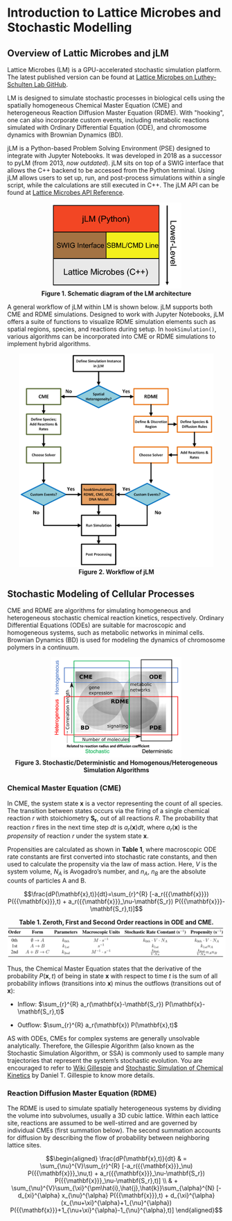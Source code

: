 # Introduction to Lattice Microbes and Stochastic Modelling

## Overview of Lattic Microbes and jLM

Lattice Microbes (LM) is a GPU-accelerated stochastic simulation platform. The latest published version can be found at [Lattice Microbes on Luthey-Schulten Lab GitHub](https://github.com/Luthey-Schulten-Lab/Lattice_Microbes).

LM is designed to simulate stochastic processes in biological cells using the spatially homogeneous Chemical Master Equation (CME) and heterogeneous Reaction Diffusion Master Equation (RDME). With "hooking", one can also incorporate custom events, including metabolic reactions simulated with Ordinary Differential Equation (ODE), and chromosome dynamics with Brownian Dynamics (BD).

jLM is a Python-based Problem Solving Environment (PSE) designed to integrate with Jupyter Notebooks. It was developed in 2018 as a successor to pyLM (from 2013, *now outdated*). jLM sits on top of a SWIG interface that allows the C++ backend to be accessed from the Python terminal. Using jLM allows users to set up, run, and post-process simulations within a single script, while the calculations are still executed in C++. The jLM API can be found at [Lattice Microbes API Reference](https://forxhunter.github.io/LM2.5_doc/API.html).

<!-- <img align="right" width="300" src="../figs/figs_introduction/LM_architecture.png"> -->

<p align="center">
  <img src="../figs/figs_introduction/jLM_Schematic.png" width="300" alt="Schematic diagram of the LM architecture"> <br>
  <b>Figure 1. Schematic diagram of the LM architecture</b>
</p>

A general workflow of jLM within LM is shown below. jLM supports both CME and RDME simulations. Designed to work with Jupyter Notebooks, jLM offers a suite of functions to visualize RDME simulation elements such as spatial regions, species, and reactions during setup. In `hookSimulation()`, various algorithms can be incorporated into CME or RDME simulations to implement hybrid algorithms.

<p align="center">
  <img src="../figs/figs_introduction/jLM_Flowchart.png" width="450" alt="Workflow of jLM"> <br>
  <b>Figure 2. Workflow of jLM</b>
</p>

## Stochastic Modeling of Cellular Processes

CME and RDME are algorithms for simulating homogeneous and heterogeneous stochastic chemical reaction kinetics, respectively. Ordinary Differential Equations (ODEs) are suitable for macroscopic and homogeneous systems, such as metabolic networks in minimal cells. Brownian Dynamics (BD) is used for modeling the dynamics of chromosome polymers in a continuum.

<p align="center">
  <img src="../figs/figs_introduction/algorithms.png" width="300" alt="Workflow of jLM"> <br>
  <b>Figure 3. Stochastic/Deterministic and Homogenous/Heterogeneous Simulation Algorithms</b>
</p>

### Chemical Master Equation (CME)

In CME, the system state $\mathbf{x}$ is a vector representing the count of all species. The transition between states occurs via the firing of a single chemical reaction $r$ with stoichiometry $\mathbf{S_r}$, out of all reactions $R$. The probability that reaction $r$ fires in the next time step $dt$ is $a_r(\mathbf{x})dt$, where $a_r(\mathbf{x})$ is the *propensity* of reaction $r$ under the system state $\mathbf{x}$. 

Propensities are calculated as shown in **Table 1**, where macroscopic ODE rate constants are first converted into stochastic rate constants, and then used to calculate the propensity via the law of mass action. Here, $V$ is the system volume, $N_A$ is Avogadro’s number, and $n_A$, $n_B$ are the absolute counts of particles A and B.

<!-- In CME, the state of the system $\mathbf{x}$ as a vector is the counts of all species. The transition between different states is the fire of a single chemical reaction $r$ out of all reactions $R$ with stoichiometry $\mathbf{S_r}$. The probability for the fire of each single chemical reaction in next time step $dt$ is $a_r({{\mathbf{x}}})dt$, where we name $a_r({{\mathbf{x}}})$ propensity of reaction $r$ under system state $\mathbf{x}$. Propensities are calculated shown in in **Table 1** where macroscopic ODE rate constants are first converted into stochastic ones and then calculate the propensity using mass action law. $V$ is the volume of the system, $N_A$ the Avogadro’s number, $n_A$ and $n_B$ is the absolute count of particle A and B. -->

```math
\frac{dP(\mathbf{x},t)}{dt}=\sum_{r}^{R} [-a_r({{\mathbf{x}}}) P({{\mathbf{x}}},t) + a_r({{\mathbf{x}}}_\nu-\mathbf{S_r}) P({{\mathbf{x}}}-\mathbf{S_r},t)]
```

<p align="center">
  <b> Table 1. Zeroth, First and Second Order reactions in ODE and CME. </b> <br>
  <img src="../figs/figs_introduction/unit_conversion.png" width="750" alt="Convert ODE to CME">
  
</p>

Thus, the Chemical Master Equation states that the derivative of the probability $P(\mathbf{x},t)$ of being in state $\mathbf{x}$ with respect to time $t$ is the sum of all probability inflows (transitions into $\mathbf{x}$) minus the outflows (transitions out of $\mathbf{x}$):

- Inflow: $\sum_{r}^{R} a_r(\mathbf{x}-\mathbf{S_r}) P(\mathbf{x}-\mathbf{S_r},t)$

- Outflow: $\sum_{r}^{R} a_r(\mathbf{x}) P(\mathbf{x},t)$

<!-- Thus, Chemical Master Equation states that the derivative of probability, $P(\mathbf{x},t)$ to stay in state $\mathbf{x}$ with respect to time $t$ equals the summation of in-flow, $`\sum_{r}^{R}[a_r({{\mathbf{x}}}_\nu-\mathbf{S_r}) P({{\mathbf{x}}}-\mathbf{S_r},t)]`$ minus the out-flow, $`\sum_{r}^{R} [-a_r({{\mathbf{x}}}) P({{\mathbf{x}}},t)]`$. -->

AS with ODEs, CMEs for complex systems are generally unsolvable analytically. Therefore, the Gillespie Algorithm (also known as the Stochastic Simulation Algorithm, or SSA) is commonly used to sample many trajectories that represent the system’s stochastic evolution. You are encouraged to refer to [Wiki Gillespie](https://en.wikipedia.org/wiki/Gillespie\_algorithm}) and [Stochastic Simulation of Chemical Kinetics](https://labs.engineering.asu.edu/acs/wp-content/uploads/sites/33/2016/08/GillespieOverview2007.pdf) by Daniel T. Gillespie to know more details.

### Reaction Diffusion Master Equation (RDME)

The RDME is used to simulate spatially heterogeneous systems by dividing the volume into subvolumes, usually a 3D cubic lattice. Within each lattice site, reactions are assumed to be well-stirred and are governed by individual CMEs (first summation below). The second summation accounts for diffusion by describing the flow of probability between neighboring lattice sites.

```math
\begin{aligned}
\frac{dP(\mathbf{x},t)}{dt} & = \sum_{\nu}^{V}\sum_{r}^{R} [-a_r({{\mathbf{x}}}_\nu) P({{\mathbf{x}}}_\nu,t) + a_r({{\mathbf{x}}}_\nu-\mathbf{S_r}) P({{\mathbf{x}}}_\nu-\mathbf{S_r},t)] \\
& + \sum_{\nu}^{V}\sum_{\xi}^{\pm\hat{i},\hat{j},\hat{k}}\sum_{\alpha}^{N} [-d_{xi}^{\alpha} x_{\nu}^{\alpha} P({{\mathbf{x}}},t) + d_{\xi}^{\alpha} (x_{\nu+\xi}^{\alpha}+1_{\nu}^{\alpha}) P({{\mathbf{x}}}+1_{\nu+\xi}^{\alpha}-1_{\nu}^{\alpha},t)]
\end{aligned}
```
